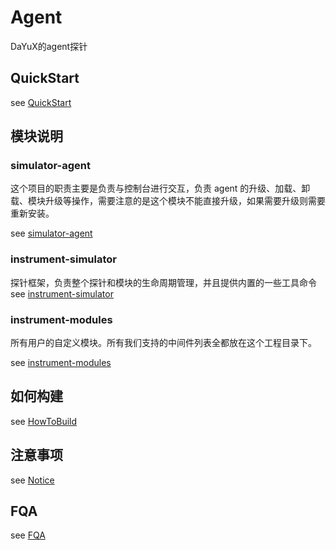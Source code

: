 # Agent

DaYuX的agent探针

## QuickStart

see [QuickStart](https://github.com/shulieTech/AgentX/blob/main/doc/QuickStart.md)

## 模块说明

### simulator-agent
这个项目的职责主要是负责与控制台进行交互，负责 agent 的升级、加载、卸载、模块升级等操作，需要注意的是这个模块不能直接升级，如果需要升级则需要重新安装。

see [simulator-agent](https://github.com/shulieTech/AgentX/blob/main/doc/instrument-simulator/README.md)

### instrument-simulator
探针框架，负责整个探针和模块的生命周期管理，并且提供内置的一些工具命令
see [instrument-simulator](https://github.com/shulieTech/AgentX/blob/main/agent/doc/instrument-simulator/README.md)

### instrument-modules
所有用户的自定义模块。所有我们支持的中间件列表全都放在这个工程目录下。

see [instrument-modules](https://github.com/shulieTech/AgentX/blob/main/doc/instrument-modules/README.md)

## 如何构建

see [HowToBuild](https://github.com/shulieTech/AgentX/blob/main/doc/HowToBuild.md)

## 注意事项

see [Notice](Notice.md)

## FQA

see [FQA](FQA.md)
